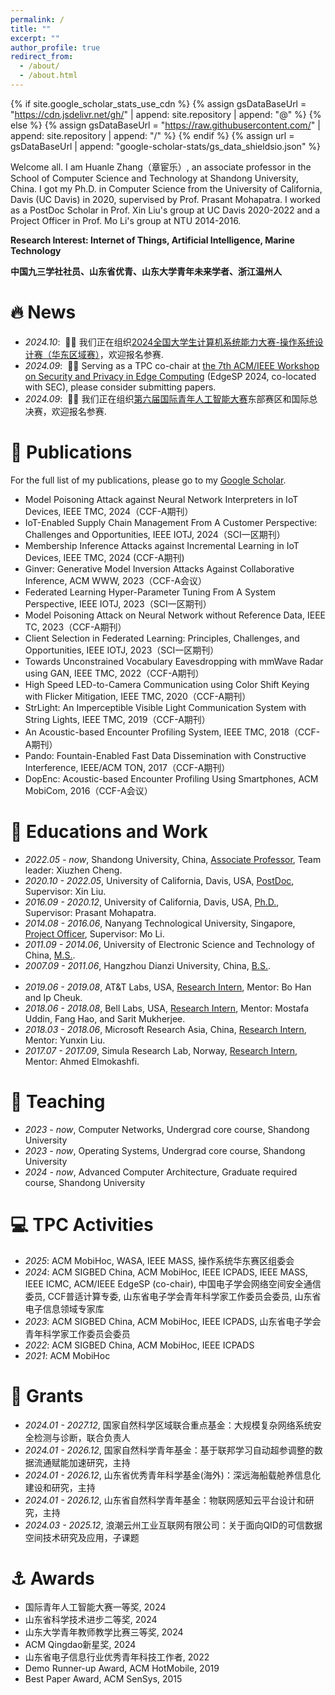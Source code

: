 ```yaml
---
permalink: /
title: ""
excerpt: ""
author_profile: true
redirect_from: 
  - /about/
  - /about.html
---
```


{% if site.google_scholar_stats_use_cdn %}
{% assign gsDataBaseUrl = "https://cdn.jsdelivr.net/gh/" | append: site.repository | append: "@" %}
{% else %}
{% assign gsDataBaseUrl = "https://raw.githubusercontent.com/" | append: site.repository | append: "/" %}
{% endif %}
{% assign url = gsDataBaseUrl | append: "google-scholar-stats/gs_data_shieldsio.json" %}

<span class='anchor' id='about-me'></span>

Welcome all. I am Huanle Zhang（章宦乐）, an associate professor in the School of Computer Science and Technology at Shandong University, China.
I got my Ph.D. in Computer Science from the University of California, Davis (UC Davis) in 2020, supervised by Prof. Prasant Mohapatra.
I worked as a PostDoc Scholar in Prof. Xin Liu's group at UC Davis 2020-2022 and a Project Officer in Prof. Mo Li's group at NTU 2014-2016.

**Research Interest: Internet of Things, Artificial Intelligence, Marine Technology** 

**中国九三学社社员、山东省优青、山东大学青年未来学者、浙江温州人**



# 🔥 News
- *2024.10*: &nbsp;🎉🎉 我们正在组织[2024全国大学生计算机系统能力大赛-操作系统设计赛（华东区域赛）](https://os.educg.net/)，欢迎报名参赛.
- *2024.09*: &nbsp;🎉🎉 Serving as a TPC co-chair at [the 7th ACM/IEEE Workshop on Security and Privacy in Edge Computing](https://acm-ieee-sec.org/2024/interact_security.php) (EdgeSP 2024, co-located with SEC), please consider submitting papers. 
- *2024.09*: &nbsp;🎉🎉 我们正在组织[第六届国际青年人工智能大赛](http://iyaic.com/)东部赛区和国际总决赛，欢迎报名参赛.

# 📝 Publications 

For the full list of my publications, please go to my [Google Scholar](https://scholar.google.com/citations?user=Xm4NYnsAAAAJ).

- Model Poisoning Attack against Neural Network Interpreters in IoT Devices, IEEE TMC, 2024（CCF-A期刊）
- IoT-Enabled Supply Chain Management From A Customer Perspective: Challenges and Opportunities, IEEE IOTJ, 2024（SCI一区期刊）
- Membership Inference Attacks against Incremental Learning in IoT Devices, IEEE TMC, 2024 (CCF-A期刊)
- Ginver: Generative Model Inversion Attacks Against Collaborative Inference, ACM WWW, 2023（CCF-A会议）
- Federated Learning Hyper-Parameter Tuning From A System Perspective, IEEE IOTJ, 2023（SCI一区期刊）
- Model Poisoning Attack on Neural Network without Reference Data, IEEE TC, 2023（CCF-A期刊）
- Client Selection in Federated Learning: Principles, Challenges, and Opportunities, IEEE IOTJ, 2023（SCI一区期刊）
- Towards Unconstrained Vocabulary Eavesdropping with mmWave Radar using GAN, IEEE TMC, 2022（CCF-A期刊）
- High Speed LED-to-Camera Communication using Color Shift Keying with Flicker Mitigation, IEEE TMC, 2020（CCF-A期刊）
- StrLight: An Imperceptible Visible Light Communication System with String Lights, IEEE TMC, 2019（CCF-A期刊）
- An Acoustic-based Encounter Profiling System, IEEE TMC, 2018（CCF-A期刊）
- Pando: Fountain-Enabled Fast Data Dissemination with Constructive Interference, IEEE/ACM TON, 2017（CCF-A期刊）
- DopEnc: Acoustic-based Encounter Profiling Using Smartphones, ACM MobiCom, 2016（CCF-A会议）


# 📖 Educations and Work
- *2022.05 -  now*, Shandong University, China, <u>Associate Professor</u>, Team leader: Xiuzhen Cheng.
- *2020.10 - 2022.05*, University of California, Davis, USA, <u>PostDoc</u>, Supervisor: Xin Liu. 
- *2016.09 - 2020.12*, University of California, Davis, USA, <u>Ph.D.</u>, Supervisor: Prasant Mohapatra. 
- *2014.08 - 2016.06*, Nanyang Technological University, Singapore, <u>Project Officer</u>, Supervisor: Mo Li.
- *2011.09 - 2014.06*, University of Electronic Science and Technology of China, <u>M.S.</u>.
- *2007.09 - 2011.06*, Hangzhou Dianzi University, China, <u>B.S.</u>.
<br/><br/>
- *2019.06 - 2019.08*, AT&T Labs, USA, <u>Research Intern</u>, Mentor: Bo Han and Ip Cheuk.
- *2018.06 - 2018.08*, Bell Labs, USA, <u>Research Intern</u>, Mentor: Mostafa Uddin, Fang Hao, and Sarit Mukherjee.
- *2018.03 - 2018.06*, Microsoft Research Asia, China, <u>Research Intern</u>, Mentor: Yunxin Liu.
- *2017.07 - 2017.09*, Simula Research Lab, Norway,  <u>Research Intern</u>, Mentor: Ahmed Elmokashfi.


# 🔭 Teaching
- *2023 - now*, Computer Networks, Undergrad core course, Shandong University
- *2023 - now*, Operating Systems, Undergrad core course, Shandong University
- *2024 - now*, Advanced Computer Architecture, Graduate required course, Shandong University


# 💻 TPC Activities
- *2025*: ACM MobiHoc, WASA, IEEE MASS, 操作系统华东赛区组委会
- *2024*: ACM SIGBED China, ACM MobiHoc, IEEE ICPADS, IEEE MASS, IEEE ICMC, ACM/IEEE EdgeSP (co-chair), 中国电子学会网络空间安全通信委员, CCF普适计算专委, 山东省电子学会青年科学家工作委员会委员, 山东省电子信息领域专家库
- *2023*: ACM SIGBED China, ACM MobiHoc, IEEE ICPADS, 山东省电子学会青年科学家工作委员会委员
- *2022*: ACM SIGBED China, ACM MobiHoc, IEEE ICPADS
- *2021*: ACM MobiHoc


# 🐎 Grants
- *2024.01 - 2027.12*, 国家自然科学区域联合重点基金：大规模复杂网络系统安全检测与诊断，联合负责人
- *2024.01 - 2026.12*, 国家自然科学青年基金：基于联邦学习自动超参调整的数据流通赋能加速研究，主持
- *2024.01 - 2026.12*, 山东省优秀青年科学基金(海外)：深远海船载舱养信息化建设和研究，主持
- *2024.01 - 2026.12*, 山东省自然科学青年基金：物联网感知云平台设计和研究，主持
- *2024.03 - 2025.12*, 浪潮云州工业互联网有限公司：关于面向QID的可信数据空间技术研究及应用，子课题


# ⚓ Awards

- 国际青年人工智能大赛一等奖, 2024
- 山东省科学技术进步二等奖, 2024
- 山东大学青年教师教学比赛三等奖, 2024
- ACM Qingdao新星奖, 2024
- 山东省电子信息行业优秀青年科技工作者, 2022
- Demo Runner-up Award, ACM HotMobile, 2019
- Best Paper Award, ACM SenSys, 2015